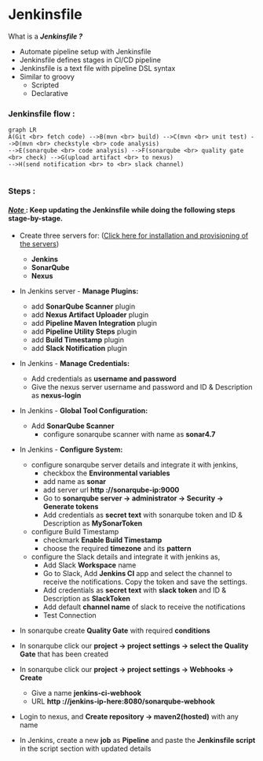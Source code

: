 # Jenkinsfile
What is a ***Jenkinsfile ?***  
- Automate pipeline setup with Jenkinsfile
- Jenkinsfile defines stages in CI/CD pipeline
- Jenkinsfile is a text file with pipeline DSL syntax
- Similar to groovy
  - Scripted
  - Declarative

### Jenkinsfile flow :
```mermaid
graph LR
A(Git <br> fetch code) -->B(mvn <br> build) -->C(mvn <br> unit test) -->D(mvn <br> checkstyle <br> code analysis)
-->E(sonarqube <br> code analysis) -->F(sonarqube <br> quality gate <br> check) -->G(upload artifact <br> to nexus)
-->H(send notification <br> to <br> slack channel)
   
```
### Steps :
#### <ins> *Note* </ins>  : Keep updating the Jenkinsfile while doing the following steps stage-by-stage.
- Create three servers for: ([Click here for installation and provisioning of the servers](https://github.com/yogeshgunasekaran/Automated-Provisioning-Project-2))
    - **Jenkins**
    - **SonarQube**
    - **Nexus**
    
- In Jenkins server - **Manage Plugins:**
  - add **SonarQube Scanner** plugin
  - add **Nexus Artifact Uploader** plugin
  - add **Pipeline Maven Integration** plugin
  - add **Pipeline Utility Steps** plugin
  - add **Build Timestamp** plugin
  - add **Slack Notification** plugin
  
- In Jenkins - **Manage Credentials:**
  - Add credentials as **username and password**
  - Give the nexus server username and password and ID & Description as **nexus-login**
  
- In Jenkins - **Global Tool Configuration:**
  - Add **SonarQube Scanner**
    - configure sonarqube scanner with name as **sonar4.7**
    
- In Jenkins - **Configure System:** <br>
  - configure sonarqube server details and integrate it with jenkins,
    - checkbox the **Environmental variables**
    - add name as **sonar**
    - add server url **http ://sonarqube-ip:9000**
    - Go to **sonarqube server &rarr; administrator &rarr; Security &rarr; Generate tokens** 
    - Add credentials as **secret text** with sonarqube token and ID & Description as **MySonarToken**
  - configure Build Timestamp
    - checkmark **Enable Build Timestamp**
    - choose the required **timezone** and its **pattern** 
  - configure the Slack details and integrate it with jenkins as,
    -  Add Slack **Workspace** name
    -  Go to Slack, Add **Jenkins CI** app and select the channel to receive the notifications. Copy the token and save the settings.
    -  Add credentials as **secret text** with **slack token** and ID & Description as **SlackToken**
    -  Add default **channel name** of slack to receive the notifications
    -  Test Connection
    
- In sonarqube create **Quality Gate** with required **conditions**  
- In sonarqube click our **project &rarr; project settings &rarr; select the Quality Gate** that has been created
- In sonarqube click our **project &rarr; project settings &rarr; Webhooks &rarr; Create**
    - Give a name **jenkins-ci-webhook**
    - URL **http ://jenkins-ip-here:8080/sonarqube-webhook**
    
- Login to nexus, and **Create repository &rarr; maven2(hosted)** with any name

- In Jenkins, create a new **job** as **Pipeline** and paste the **Jenkinsfile script** in the script section with updated details

